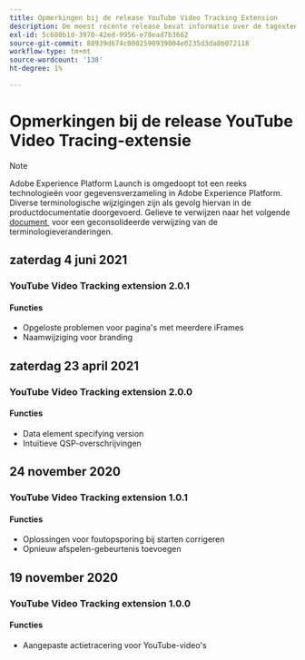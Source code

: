 ```yaml
---
title: Opmerkingen bij de release YouTube Video Tracking Extension
description: De meest recente release bevat informatie over de tagextensie YouTube Video Tracking in Adobe Experience Platform.
exl-id: 5c680b1d-3970-42ed-9956-e78ead7b3662
source-git-commit: 88939d674c0002590939004e0235d3da8b072118
workflow-type: tm+mt
source-wordcount: '138'
ht-degree: 1%

---
```


# Opmerkingen bij de release YouTube Video Tracing-extensie

>[!NOTE]
>
>Adobe Experience Platform Launch is omgedoopt tot een reeks technologieën voor gegevensverzameling in Adobe Experience Platform. Diverse terminologische wijzigingen zijn als gevolg hiervan in de productdocumentatie doorgevoerd. Gelieve te verwijzen naar het volgende [&#x200B; document &#x200B;](../../../term-updates.md) voor een geconsolideerde verwijzing van de terminologieveranderingen.

## zaterdag 4 juni 2021

### YouTube Video Tracking extension 2.0.1

#### Functies

* Opgeloste problemen voor pagina&#39;s met meerdere iFrames
* Naamwijziging voor branding

## zaterdag 23 april 2021

### YouTube Video Tracking extension 2.0.0

#### Functies

* Data element specifying version
* Intuïtieve QSP-overschrijvingen

## 24 november 2020

### YouTube Video Tracking extension 1.0.1

#### Functies

* Oplossingen voor foutopsporing bij starten corrigeren
* Opnieuw afspelen-gebeurtenis toevoegen

## 19 november 2020

### YouTube Video Tracking extension 1.0.0

#### Functies

* Aangepaste actietracering voor YouTube-video&#39;s
